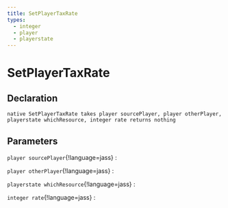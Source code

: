 ```yaml
---
title: SetPlayerTaxRate
types:
  - integer
  - player
  - playerstate
---
```


# SetPlayerTaxRate

## Declaration

```jass
native SetPlayerTaxRate takes player sourcePlayer, player otherPlayer, playerstate whichResource, integer rate returns nothing
```

## Parameters
`player sourcePlayer`{!language=jass}
: 

`player otherPlayer`{!language=jass}
: 

`playerstate whichResource`{!language=jass}
: 

`integer rate`{!language=jass}
: 

